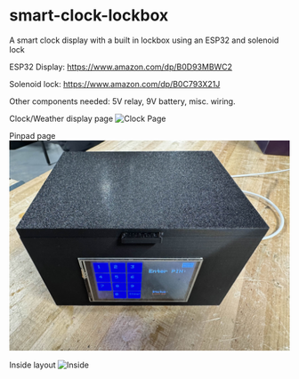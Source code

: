 # smart-clock-lockbox
A smart clock display with a built in lockbox using an ESP32 and solenoid lock

ESP32 Display: https://www.amazon.com/dp/B0D93MBWC2

Solenoid lock: https://www.amazon.com/dp/B0C793X21J

Other components needed: 5V relay, 9V battery, misc. wiring.

Clock/Weather display page
![Clock Page](IMG_2971.jpg)


Pinpad page
![Pinpad Page](IMG_2972.jpg)

Inside layout
![Inside](image.png)
